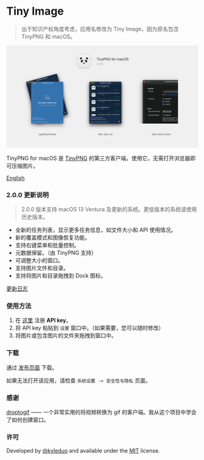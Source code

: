 # Tiny Image

> 出于知识产权角度考虑，应用名修改为 Tiny Image，因为原名包含 TinyPNG 和 macOS。

![preview](./preview/banner.png)



TinyPNG for macOS 是 [TinyPNG](https://tinypng.com) 的第三方客户端，使用它，无需打开浏览器即可压缩图片。

[English](./README.md)



### 2.0.0 更新说明

> 2.0.0 版本支持 macOS 13 Ventura 及更新的系统。更低版本的系统请使用历史版本。

- 全新的任务列表，显示更多任务信息，如文件大小和 API 使用情况。
- 新的覆盖模式和图像恢复功能。
- 支持右键菜单和批量控制。
- 元数据保留。（由 TinyPNG 支持）
- 可调整大小的窗口。
- 支持图片文件和目录。
- 支持将图片和目录拖拽到 Dock 图标。

[更新日志](./CHANGE_LOG_ZH.md)



### 使用方法

1. 在 [这里](https://tinypng.com/developers) 注册 **API key**。
2. 将 API key 粘贴到 `设置` 窗口中。（如果需要，您可以随时修改）
3. 将图片或包含图片的文件夹拖拽到窗口中。




### 下载

通过 [发布页面](https://github.com/kyleduo/TinyPNG4Mac/releases) 下载。

如果无法打开该应用，请检查 `系统设置 -> 安全性与隐私` 页面。



### 感谢

[droptogif](https://github.com/mortenjust/droptogif) —— 一个非常实用的将视频转换为 gif 的客户端。我从这个项目中学会了如何创建窗口。



### 许可

Developed by [@kyleduo](https://github.com/kyleduo) and available under the [MIT](http://opensource.org/licenses/MIT) license.
